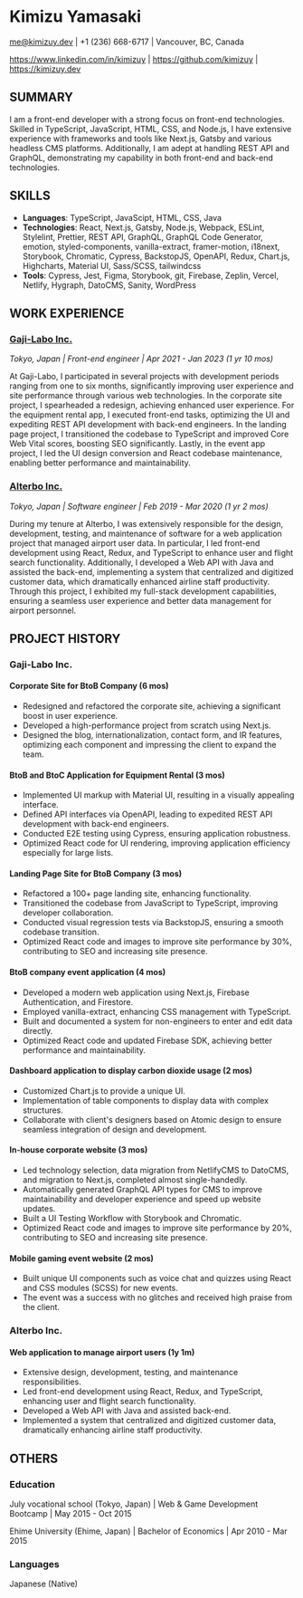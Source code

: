 # Kimizu Yamasaki

me@kimizuy.dev | +1 (236) 668-6717 | Vancouver, BC, Canada

https://www.linkedin.com/in/kimizuy | https://github.com/kimizuy | https://kimizuy.dev

## SUMMARY

I am a front-end developer with a strong focus on front-end technologies. Skilled in TypeScript, JavaScript, HTML, CSS, and Node.js, I have extensive experience with frameworks and tools like Next.js, Gatsby and various headless CMS platforms. Additionally, I am adept at handling REST API and GraphQL, demonstrating my capability in both front-end and back-end technologies.

## SKILLS

- **Languages**: TypeScript, JavaScipt, HTML, CSS, Java
- **Technologies**: React, Next.js, Gatsby, Node.js, Webpack, ESLint, Stylelint, Prettier, REST API, GraphQL, GraphQL Code Generator, emotion, styled-components, vanilla-extract, framer-motion, i18next, Storybook, Chromatic, Cypress, BackstopJS, OpenAPI, Redux, Chart.js, Highcharts, Material UI, Sass/SCSS, tailwindcss
- **Tools**: Cypress, Jest, Figma, Storybook, git, Firebase, Zeplin, Vercel, Netlify, Hygraph, DatoCMS, Sanity, WordPress

## WORK EXPERIENCE

### [Gaji-Labo Inc.](https://www.gaji.jp)

*Tokyo, Japan | Front-end engineer | Apr 2021 - Jan 2023 (1 yr 10 mos)*

At Gaji-Labo, I participated in several projects with development periods ranging from one to six months, significantly improving user experience and site performance through various web technologies. In the corporate site project, I spearheaded a redesign, achieving enhanced user experience. For the equipment rental app, I executed front-end tasks, optimizing the UI and expediting REST API development with back-end engineers. In the landing page project, I transitioned the codebase to TypeScript and improved Core Web Vital scores, boosting SEO significantly. Lastly, in the event app project, I led the UI design conversion and React codebase maintenance, enabling better performance and maintainability.

### [Alterbo Inc.](https://alterbo.jp)

*Tokyo, Japan | Software engineer | Feb 2019 - Mar 2020 (1 yr 2 mos)*

During my tenure at Alterbo, I was extensively responsible for the design, development, testing, and maintenance of software for a web application project that managed airport user data. In particular, I led front-end development using React, Redux, and TypeScript to enhance user and flight search functionality. Additionally, I developed a Web API with Java and assisted the back-end, implementing a system that centralized and digitized customer data, which dramatically enhanced airline staff productivity. Through this project, I exhibited my full-stack development capabilities, ensuring a seamless user experience and better data management for airport personnel.

## PROJECT HISTORY

### Gaji-Labo Inc.

#### Corporate Site for BtoB Company (6 mos)

- Redesigned and refactored the corporate site, achieving a significant boost in user experience.
- Developed a high-performance project from scratch using Next.js.
- Designed the blog, internationalization, contact form, and IR features, optimizing each component and impressing the client to expand the team.

#### BtoB and BtoC Application for Equipment Rental (3 mos)

- Implemented UI markup with Material UI, resulting in a visually appealing interface.
- Defined API interfaces via OpenAPI, leading to expedited REST API development with back-end engineers.
- Conducted E2E testing using Cypress, ensuring application robustness.
- Optimized React code for UI rendering, improving application efficiency especially for large lists.

#### Landing Page Site for BtoB Company (3 mos)

- Refactored a 100+ page landing site, enhancing functionality.
- Transitioned the codebase from JavaScript to TypeScript, improving developer collaboration.
- Conducted visual regression tests via BackstopJS, ensuring a smooth codebase transition.
- Optimized React code and images to improve site performance by 30%, contributing to SEO and increasing site presence.

#### BtoB company event application (4 mos)

- Developed a modern web application using Next.js, Firebase Authentication, and Firestore.
- Employed vanilla-extract, enhancing CSS management with TypeScript.
- Built and documented a system for non-engineers to enter and edit data directly.
- Optimized React code and updated Firebase SDK, achieving better performance and maintainability.

#### Dashboard application to display carbon dioxide usage (2 mos)

- Customized Chart.js to provide a unique UI.
- Implementation of table components to display data with complex structures.
- Collaborate with client's designers based on Atomic design to ensure seamless integration of design and development.

#### In-house corporate website (3 mos)

- Led technology selection, data migration from NetlifyCMS to DatoCMS, and migration to Next.js, completed almost single-handedly.
- Automatically generated GraphQL API types for CMS to improve maintainability and developer experience and speed up website updates.
- Built a UI Testing Workflow with Storybook and Chromatic.
- Optimized React code and images to improve site performance by 20%, contributing to SEO and increasing site presence.

#### Mobile gaming event website (2 mos)

- Built unique UI components such as voice chat and quizzes using React and CSS modules (SCSS) for new events.
- The event was a success with no glitches and received high praise from the client.

### Alterbo Inc.

#### Web application to manage airport users (1y 1m)

- Extensive design, development, testing, and maintenance responsibilities.
- Led front-end development using React, Redux, and TypeScript, enhancing user and flight search functionality.
- Developed a Web API with Java and assisted back-end.
- Implemented a system that centralized and digitized customer data, dramatically enhancing airline staff productivity.

## OTHERS

### Education

July vocational school (Tokyo, Japan) | Web & Game Development Bootcamp | May 2015 - Oct 2015

Ehime University (Ehime, Japan) | Bachelor of Economics | Apr 2010 - Mar 2015

### Languages

Japanese (Native)
